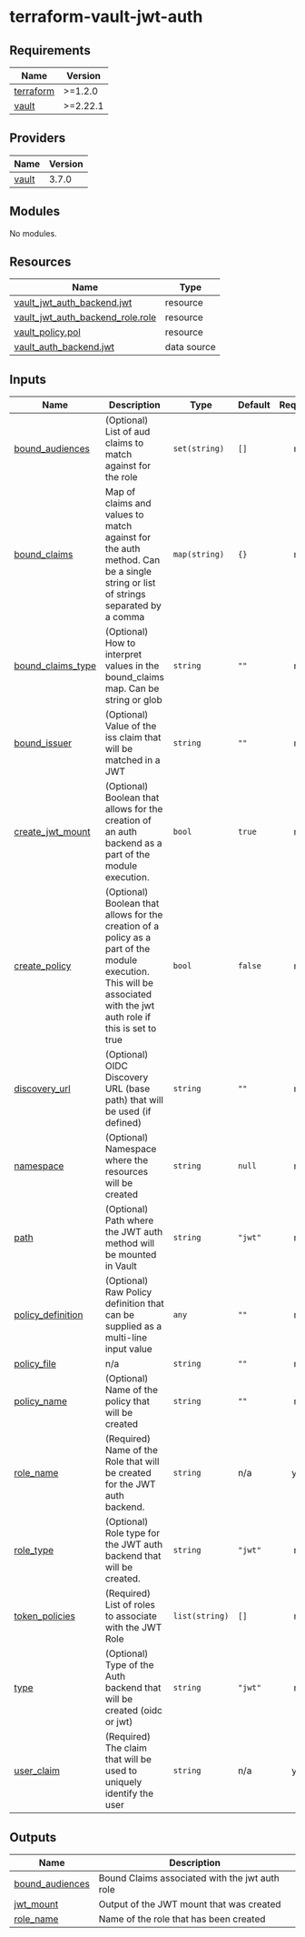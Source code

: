 # terraform-vault-jwt-auth

<!-- BEGINNING OF PRE-COMMIT-TERRAFORM DOCS HOOK -->
## Requirements

| Name | Version |
|------|---------|
| <a name="requirement_terraform"></a> [terraform](#requirement\_terraform) | >=1.2.0 |
| <a name="requirement_vault"></a> [vault](#requirement\_vault) | >=2.22.1 |

## Providers

| Name | Version |
|------|---------|
| <a name="provider_vault"></a> [vault](#provider\_vault) | 3.7.0 |

## Modules

No modules.

## Resources

| Name | Type |
|------|------|
| [vault_jwt_auth_backend.jwt](https://registry.terraform.io/providers/hashicorp/vault/latest/docs/resources/jwt_auth_backend) | resource |
| [vault_jwt_auth_backend_role.role](https://registry.terraform.io/providers/hashicorp/vault/latest/docs/resources/jwt_auth_backend_role) | resource |
| [vault_policy.pol](https://registry.terraform.io/providers/hashicorp/vault/latest/docs/resources/policy) | resource |
| [vault_auth_backend.jwt](https://registry.terraform.io/providers/hashicorp/vault/latest/docs/data-sources/auth_backend) | data source |

## Inputs

| Name | Description | Type | Default | Required |
|------|-------------|------|---------|:--------:|
| <a name="input_bound_audiences"></a> [bound\_audiences](#input\_bound\_audiences) | (Optional) List of aud claims to match against for the role | `set(string)` | `[]` | no |
| <a name="input_bound_claims"></a> [bound\_claims](#input\_bound\_claims) | Map of claims and values to match against for the auth method. Can be a single string or list of strings separated by a comma | `map(string)` | `{}` | no |
| <a name="input_bound_claims_type"></a> [bound\_claims\_type](#input\_bound\_claims\_type) | (Optional) How to interpret values in the bound\_claims map. Can be string or glob | `string` | `""` | no |
| <a name="input_bound_issuer"></a> [bound\_issuer](#input\_bound\_issuer) | (Optional) Value of the iss claim that will be matched in a JWT | `string` | `""` | no |
| <a name="input_create_jwt_mount"></a> [create\_jwt\_mount](#input\_create\_jwt\_mount) | (Optional) Boolean that allows for the creation of an auth backend as a part of the module execution. | `bool` | `true` | no |
| <a name="input_create_policy"></a> [create\_policy](#input\_create\_policy) | (Optional) Boolean that allows for the creation of a policy as a part of the module execution. This will be associated with the jwt auth role if this is set to true | `bool` | `false` | no |
| <a name="input_discovery_url"></a> [discovery\_url](#input\_discovery\_url) | (Optional) OIDC Discovery URL (base path) that will be used (if defined) | `string` | `""` | no |
| <a name="input_namespace"></a> [namespace](#input\_namespace) | (Optional) Namespace where the resources will be created | `string` | `null` | no |
| <a name="input_path"></a> [path](#input\_path) | (Optional) Path where the JWT auth method will be mounted in Vault | `string` | `"jwt"` | no |
| <a name="input_policy_definition"></a> [policy\_definition](#input\_policy\_definition) | (Optional) Raw Policy definition that can be supplied as a multi-line input value | `any` | `""` | no |
| <a name="input_policy_file"></a> [policy\_file](#input\_policy\_file) | n/a | `string` | `""` | no |
| <a name="input_policy_name"></a> [policy\_name](#input\_policy\_name) | (Optional) Name of the policy that will be created | `string` | `""` | no |
| <a name="input_role_name"></a> [role\_name](#input\_role\_name) | (Required) Name of the Role that will be created for the JWT auth backend. | `string` | n/a | yes |
| <a name="input_role_type"></a> [role\_type](#input\_role\_type) | (Optional) Role type for the JWT auth backend that will be created. | `string` | `"jwt"` | no |
| <a name="input_token_policies"></a> [token\_policies](#input\_token\_policies) | (Required) List of roles to associate with the JWT Role | `list(string)` | `[]` | no |
| <a name="input_type"></a> [type](#input\_type) | (Optional) Type of the Auth backend that will be created (oidc or jwt) | `string` | `"jwt"` | no |
| <a name="input_user_claim"></a> [user\_claim](#input\_user\_claim) | (Required) The claim that will be used to uniquely identify the user | `string` | n/a | yes |

## Outputs

| Name | Description |
|------|-------------|
| <a name="output_bound_audiences"></a> [bound\_audiences](#output\_bound\_audiences) | Bound Claims associated with the jwt auth role |
| <a name="output_jwt_mount"></a> [jwt\_mount](#output\_jwt\_mount) | Output of the JWT mount that was created |
| <a name="output_role_name"></a> [role\_name](#output\_role\_name) | Name of the role that has been created |
<!-- END OF PRE-COMMIT-TERRAFORM DOCS HOOK -->
